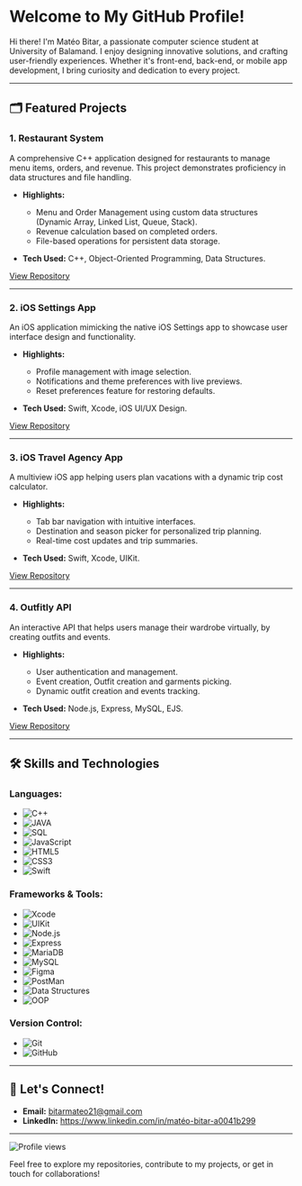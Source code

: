 # Welcome to My GitHub Profile!  

Hi there! I'm Matéo Bitar, a passionate computer science student at University of Balamand. I enjoy designing innovative solutions, and crafting user-friendly experiences. Whether it's front-end, back-end, or mobile app development, I bring curiosity and dedication to every project.

---

## 🗂️ Featured Projects

### **1. Restaurant System**

A comprehensive C++ application designed for restaurants to manage menu items, orders, and revenue. This project demonstrates proficiency in data structures and file handling.

- **Highlights:**
  - Menu and Order Management using custom data structures (Dynamic Array, Linked List, Queue, Stack).
  - Revenue calculation based on completed orders.
  - File-based operations for persistent data storage.

- **Tech Used:** C++, Object-Oriented Programming, Data Structures.

[View Repository](https://github.com/MateoBitar/Restaurant-System)

---

### **2. iOS Settings App**

An iOS application mimicking the native iOS Settings app to showcase user interface design and functionality.

- **Highlights:**
  - Profile management with image selection.
  - Notifications and theme preferences with live previews.
  - Reset preferences feature for restoring defaults.

- **Tech Used:** Swift, Xcode, iOS UI/UX Design.

[View Repository](https://github.com/MateoBitar/IOS-Settings-App)

---

### **3. iOS Travel Agency App**

A multiview iOS app helping users plan vacations with a dynamic trip cost calculator.

- **Highlights:**
  - Tab bar navigation with intuitive interfaces.
  - Destination and season picker for personalized trip planning.
  - Real-time cost updates and trip summaries.

- **Tech Used:** Swift, Xcode, UIKit.

[View Repository](https://github.com/MateoBitar/IOS-Project)

---

### **4. Outfitly API**

An interactive API that helps users manage their wardrobe virtually, by creating outfits and events.

- **Highlights:**
  - User authentication and management.
  - Event creation, Outfit creation and garments picking.
  - Dynamic outfit creation and events tracking.

- **Tech Used:** Node.js, Express, MySQL, EJS.

[View Repository](https://github.com/MateoBitar/Outfitly)

---

## 🛠️ Skills and Technologies

### Languages:
- ![C++](https://img.shields.io/badge/C++-%23f34b7d.svg?style=flat&logo=c%2B%2B&logoColor=white)
- ![JAVA](https://img.shields.io/badge/Java-ED8B00?style=flat&logo=openjdk&logoColor=white)
- ![SQL](https://img.shields.io/badge/-SQL-%234479A1.svg?)
- ![JavaScript](https://img.shields.io/badge/JavaScript-%23F7DF1E.svg?style=flat&logo=javascript&logoColor=black)
- ![HTML5](https://img.shields.io/badge/HTML5-%23E34F26.svg?style=flat&logo=html5&logoColor=white)
- ![CSS3](https://img.shields.io/badge/CSS3-%231572B6.svg?style=flat&logo=css3&logoColor=white)
- ![Swift](https://img.shields.io/badge/Swift-%23f05138.svg?style=flat&logo=swift&logoColor=white)

### Frameworks & Tools:
- ![Xcode](https://img.shields.io/badge/Xcode-%2361D6B7.svg?style=flat&logo=xcode&logoColor=black)
- ![UIKit](https://img.shields.io/badge/UIKit-%23FF0000.svg?style=flat&logo=apple&logoColor=white)
- ![Node.js](https://img.shields.io/badge/Node.js-%23339933.svg?style=flat&logo=node.js&logoColor=white)
- ![Express](https://img.shields.io/badge/Express-%23404d59.svg?style=flat&logo=express&logoColor=white)
- ![MariaDB](https://img.shields.io/badge/MariaDB-003545?style=flat&logo=mariadb&logoColor=white)
- ![MySQL](https://img.shields.io/badge/MySQL-4479A1?style=flat&logo=mysql&logoColor=white)
- ![Figma](https://img.shields.io/badge/Figma-F3001E?style=flat&logo=figma&logoColor=white)
- ![PostMan](https://img.shields.io/badge/Postman-FF6C37?style=flat&logo=Postman&logoColor=white)
- ![Data Structures](https://img.shields.io/badge/Data%20Structures-%230e76a8.svg?style=flat)
- ![OOP](https://img.shields.io/badge/OOP-%23276bba.svg?style=flat)

### Version Control:
- ![Git](https://img.shields.io/badge/Git-%23F05032.svg?style=flat&logo=git&logoColor=white)
- ![GitHub](https://img.shields.io/badge/GitHub-%23121011.svg?style=flat&logo=github&logoColor=white)

---

## 💬 Let's Connect!

- **Email:** bitarmateo21@gmail.com
- **LinkedIn:** https://www.linkedin.com/in/matéo-bitar-a0041b299

---
![Profile views](https://komarev.com/ghpvc/?username=MateoBitar&color=orange&label=Profile%20Views&style=flat)

Feel free to explore my repositories, contribute to my projects, or get in touch for collaborations!
